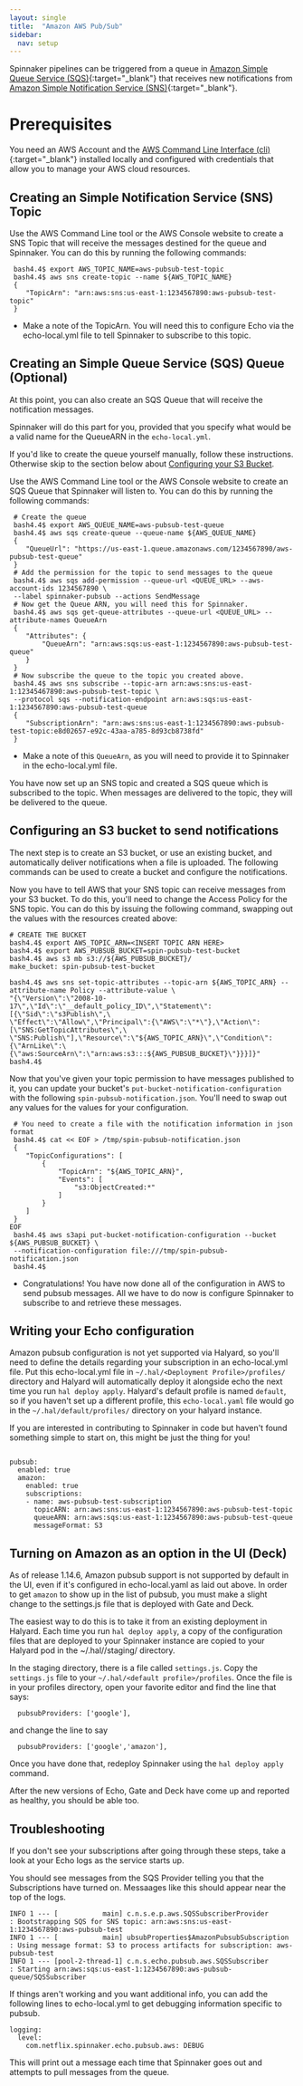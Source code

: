 ```yaml
---
layout: single
title:  "Amazon AWS Pub/Sub"
sidebar:
  nav: setup
---
```




Spinnaker pipelines can be triggered from a queue in [Amazon Simple Queue Service (SQS)](https://aws.amazon.com/sqs/){:target="\_blank"} that receives new notifications from [Amazon Simple Notification Service (SNS)](https://aws.amazon.com/sns/){:target="\_blank"}.

# Prerequisites

You need an AWS Account and the [AWS Command Line Interface (cli)](https://aws.amazon.com/cli/){:target="\_blank"} installed locally and configured with credentials that allow you to manage your AWS cloud resources.

## Creating an Simple Notification Service (SNS) Topic

Use the AWS Command Line tool or the AWS Console website to create a SNS Topic that will receive the messages destined for the queue and Spinnaker. You can do this by running the following commands:

```
 bash4.4$ export AWS_TOPIC_NAME=aws-pubsub-test-topic
 bash4.4$ aws sns create-topic --name ${AWS_TOPIC_NAME}
 {
    "TopicArn": "arn:aws:sns:us-east-1:1234567890:aws-pubsub-test-topic"
 }
```
* Make a note of the TopicArn. You will need this to configure Echo via the echo-local.yml file to tell Spinnaker to subscribe to this topic.

## Creating an Simple Queue Service (SQS) Queue (Optional)

At this point, you can also create an SQS Queue that will receive the notification messages.

Spinnaker will do this part for you, provided that you specify what would be a valid name for the QueueARN in the `echo-local.yml`.

If you'd like to create the queue yourself manually, follow these instructions. Otherwise skip to
the section below about [Configuring your S3 Bucket](#configuring-an-s3-bucket-to-send-notifications).

Use the AWS Command Line tool or the AWS Console website to create an SQS Queue that Spinnaker will listen to. You can do this by running the following commands:

```
 # Create the queue
 bash4.4$ export AWS_QUEUE_NAME=aws-pubsub-test-queue
 bash4.4$ aws sqs create-queue --queue-name ${AWS_QUEUE_NAME}
 {
    "QueueUrl": "https://us-east-1.queue.amazonaws.com/1234567890/aws-pubsub-test-queue"
 }
 # Add the permission for the topic to send messages to the queue
 bash4.4$ aws sqs add-permission --queue-url <QUEUE_URL> --aws-account-ids 1234567890 \
 --label spinnaker-pubsub --actions SendMessage
 # Now get the Queue ARN, you will need this for Spinnaker.
 bash4.4$ aws sqs get-queue-attributes --queue-url <QUEUE_URL> --attribute-names QueueArn
 {
    "Attributes": {
        "QueueArn": "arn:aws:sqs:us-east-1:1234567890:aws-pubsub-test-queue"
    }
 }
 # Now subscribe the queue to the topic you created above.
 bash4.4$ aws sns subscribe --topic-arn arn:aws:sns:us-east-1:12345467890:aws-pubsub-test-topic \
 --protocol sqs --notification-endpoint arn:aws:sqs:us-east-1:1234567890:aws-pubsub-test-queue
 {
    "SubscriptionArn": "arn:aws:sns:us-east-1:1234567890:aws-pubsub-test-topic:e8d02657-e92c-43aa-a785-8d93cb8738fd"
 }
```
* Make a note of this `QueueArn`, as you will need to provide it to Spinnaker in the echo-local.yml file.

You have now set up an SNS topic and created a SQS queue which is subscribed to the topic. When messages are delivered to the topic, they will be delivered to the queue.

## Configuring an S3 bucket to send notifications


The next step is to create an S3 bucket, or use an existing bucket, and automatically deliver notifications when a file is uploaded. The following commands can be used to create a bucket and configure the notifications.

Now you have to tell AWS that your SNS topic can receive messages from your S3 bucket. To do this, you'll need to change the Access Policy for the SNS topic. You can do this by issuing the following command, swapping out the values with the resources created above:

```
# CREATE THE BUCKET
bash4.4$ export AWS_TOPIC_ARN=<INSERT TOPIC ARN HERE>
bash4.4$ export AWS_PUBSUB_BUCKET=spin-pubsub-test-bucket
bash4.4$ aws s3 mb s3://${AWS_PUBSUB_BUCKET}/
make_bucket: spin-pubsub-test-bucket

bash4.4$ aws sns set-topic-attributes --topic-arn ${AWS_TOPIC_ARN} --attribute-name Policy --attribute-value \
"{\"Version\":\"2008-10-17\",\"Id\":\"__default_policy_ID\",\"Statement\":[{\"Sid\":\"s3Publish\",\
\"Effect\":\"Allow\",\"Principal\":{\"AWS\":\"*\"},\"Action\":[\"SNS:GetTopicAttributes\",\
\"SNS:Publish\"],\"Resource\":\"${AWS_TOPIC_ARN}\",\"Condition\":{\"ArnLike\":\
{\"aws:SourceArn\":\"arn:aws:s3:::${AWS_PUBSUB_BUCKET}\"}}}]}"
bash4.4$
```
Now that you've given your topic permission to have messages published to it, you can update your bucket's `put-bucket-notification-configuration` with the following `spin-pubsub-notification.json`. You'll need to swap out any values for the values for your configuration.  

```
 # You need to create a file with the notification information in json format
 bash4.4$ cat << EOF > /tmp/spin-pubsub-notification.json
 {
    "TopicConfigurations": [
        {
            "TopicArn": "${AWS_TOPIC_ARN}",
            "Events": [
                "s3:ObjectCreated:*"
            ]
        }
    ]
 }
EOF
 bash4.4$ aws s3api put-bucket-notification-configuration --bucket ${AWS_PUBSUB_BUCKET} \
 --notification-configuration file:///tmp/spin-pubsub-notification.json    
 bash4.4$
```
* Congratulations! You have now done all of the configuration in AWS to send pubsub messages. All we have to do now is configure Spinnaker to subscribe to and retrieve these messages.

## Writing your Echo configuration

Amazon pubsub configuration is not yet supported via Halyard, so you'll need to define the details regarding your subscription in an echo-local.yml file. Put this echo-local.yml file in `~/.hal/<Deployment Profile>/profiles/` directory and Halyard will automatically deploy it alongside echo the next time you run `hal deploy apply`. Halyard's default profile is named `default`, so if you haven't set up a different profile, this `echo-local.yaml` file would go in the `~/.hal/default/profiles/` directory on your halyard instance.

If you are interested in contributing to Spinnaker in code but haven't found something simple to start on, this might be just the thing for you!

```

pubsub:
  enabled: true
  amazon:
    enabled: true
    subscriptions:
    - name: aws-pubsub-test-subscription
      topicARN: arn:aws:sns:us-east-1:1234567890:aws-pubsub-test-topic
      queueARN: arn:aws:sqs:us-east-1:1234567890:aws-pubsub-test-queue
      messageFormat: S3

```

## Turning on Amazon as an option in the UI (Deck)

As of release 1.14.6, Amazon pubsub support is not supported by default in the UI, even if it's configured in echo-local.yaml as laid out above. In order to get `amazon` to show up in the list of pubsub, you must make a slight change to the settings.js file that is deployed with Gate and Deck.

The easiest way to do this is to take it from an existing deployment in Halyard. Each time you run `hal deploy apply`, a copy of the configuration files that are deployed to your Spinnaker instance are copied to your Halyard pod in the ~/.hal/<Deployment Profile>/staging/ directory.

In the staging directory, there is a file called `settings.js`. Copy the `settings.js` file to your `~/.hal/<default profile>/profiles`. Once the file is in your profiles directory, open your favorite editor and find the line that says:
```
  pubsubProviders: ['google'],
```
and change the line to say
```
  pubsubProviders: ['google','amazon'],
```                                                                                                            
Once you have done that, redeploy Spinnaker using the `hal deploy apply` command.   

After the new versions of Echo, Gate and Deck have come up and reported as healthy, you should be able too.

## Troubleshooting

If you don't see your subscriptions after going through these steps, take a look at your Echo logs as the service starts up.

You should see messages from the SQS Provider telling you that the Subscriptions have turned on.
Messaages like this should appear near the top of the logs.

```
INFO 1 --- [           main] c.n.s.e.p.aws.SQSSubscriberProvider      : Bootstrapping SQS for SNS topic: arn:aws:sns:us-east-1:1234567890:aws-pubsub-test
INFO 1 --- [           main] ubsubProperties$AmazonPubsubSubscription : Using message format: S3 to process artifacts for subscription: aws-pubsub-test
INFO 1 --- [pool-2-thread-1] c.n.s.echo.pubsub.aws.SQSSubscriber      : Starting arn:aws:sqs:us-east-1:1234567890:aws-pubsub-queue/SQSSubscriber
```                                                                                                                                                                                                                                                                                                                                                                                                                     
If things aren't working and you want additional info, you can add the following lines to echo-local.yml to get debugging information specific to pubsub.
```
logging:
  level:
    com.netflix.spinnaker.echo.pubsub.aws: DEBUG
```
This will print out a message each time that Spinnaker goes out and attempts to pull messages from the queue.
